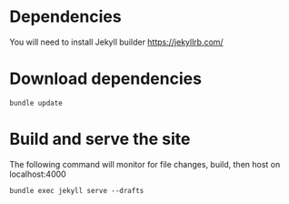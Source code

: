 # Dependencies

You will need to install Jekyll builder https://jekyllrb.com/

# Download dependencies

`bundle update`

# Build and serve the site

The following command will monitor for file changes, build, then host on localhost:4000

`bundle exec jekyll serve --drafts`


